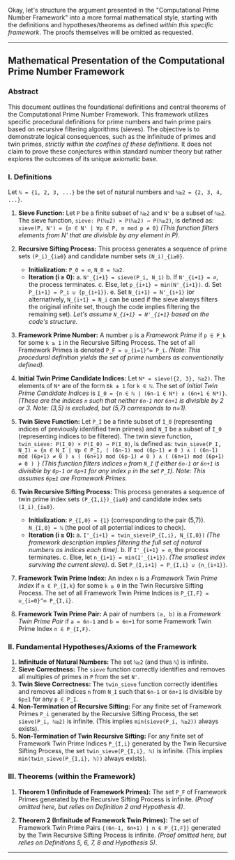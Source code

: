 Okay, let's structure the argument presented in the "Computational Prime Number Framework" into a more formal mathematical style, starting with the definitions and hypotheses/theorems as defined _within this specific framework_. The proofs themselves will be omitted as requested.

---

## Mathematical Presentation of the Computational Prime Number Framework

### Abstract

This document outlines the foundational definitions and central theorems of the Computational Prime Number Framework. This framework utilizes specific procedural definitions for prime numbers and twin prime pairs based on recursive filtering algorithms (sieves). The objective is to demonstrate logical consequences, such as the infinitude of primes and twin primes, _strictly within the confines of these definitions_. It does not claim to prove these conjectures within standard number theory but rather explores the outcomes of its unique axiomatic base.

### I. Definitions

Let `ℕ = {1, 2, 3, ...}` be the set of natural numbers and `ℕ≥2 = {2, 3, 4, ...}`.

1.  **Sieve Function:**
    Let `P` be a finite subset of `ℕ≥2` and `N'` be a subset of `ℕ≥2`. The sieve function, `sieve: P(ℕ≥2) × P(ℕ≥2) → P(ℕ≥2)`, is defined as:
    `sieve(P, N') = {n ∈ N' | ∀p ∈ P, n mod p ≠ 0}`
    _(This function filters elements from N' that are divisible by any element in P)._

2.  **Recursive Sifting Process:**
    This process generates a sequence of prime sets `(P_i)_{i≥0}` and candidate number sets `(N_i)_{i≥0}`.

    - **Initialization:** `P_0 = ∅`, `N_0 = ℕ≥2`.
    - **Iteration (i ≥ 0):**
      a. `N'_{i+1} = sieve(P_i, N_i)`
      b. If `N'_{i+1} = ∅`, the process terminates.
      c. Else, let `p_{i+1} = min(N'_{i+1})`.
      d. Set `P_{i+1} = P_i ∪ {p_{i+1}}`.
      e. Set `N_{i+1} = N'_{i+1}` (or alternatively, `N_{i+1} = N_i` can be used if the sieve always filters the original infinite set, though the code implies filtering the remaining set). _Let's assume `N_{i+1} = N'_{i+1}` based on the code's structure._

3.  **Framework Prime Number:**
    A number `p` is a _Framework Prime_ if `p ∈ P_k` for some `k ≥ 1` in the Recursive Sifting Process. The set of all Framework Primes is denoted `P_F = ∪_{i=1}^∞ P_i`.
    _(Note: This procedural definition yields the set of prime numbers as conventionally defined)._

4.  **Initial Twin Prime Candidate Indices:**
    Let `N* = sieve({2, 3}, ℕ≥2)`. The elements of `N*` are of the form `6k ± 1` for `k ∈ ℕ`. The set of _Initial Twin Prime Candidate Indices_ is `I_0 = {n ∈ ℕ | (6n-1 ∈ N*) ∧ (6n+1 ∈ N*)}`.
    _(These are the indices `n` such that neither `6n-1` nor `6n+1` is divisible by 2 or 3. Note: (3,5) is excluded, but (5,7) corresponds to n=1)._

5.  **Twin Sieve Function:**
    Let `P_I` be a finite subset of `I_0` (representing indices of previously identified twin primes) and `N_I` be a subset of `I_0` (representing indices to be filtered). The twin sieve function, `twin_sieve: P(I_0) × P(I_0) → P(I_0)`, is defined as:
    `twin_sieve(P_I, N_I) = {n ∈ N_I | ∀p ∈ P_I, ( (6n-1) mod (6p-1) ≠ 0 ) ∧ ( (6n-1) mod (6p+1) ≠ 0 ) ∧ ( (6n+1) mod (6p-1) ≠ 0 ) ∧ ( (6n+1) mod (6p+1) ≠ 0 ) }`
    _(This function filters indices `n` from `N_I` if either `6n-1` or `6n+1` is divisible by `6p-1` or `6p+1` for any index `p` in the set `P_I`). Note: This assumes `6p±1` are Framework Primes._

6.  **Twin Recursive Sifting Process:**
    This process generates a sequence of twin prime index sets `(P_{I,i})_{i≥0}` and candidate index sets `(I_i)_{i≥0}`.

    - **Initialization:** `P_{I,0} = {1}` (corresponding to the pair (5,7)). `N_{I,0} = ℕ` (the pool of all potential indices to check).
    - **Iteration (i ≥ 0):**
      a. `I'_{i+1} = twin_sieve(P_{I,i}, N_{I,0})` _(The framework description implies filtering the full set of natural numbers as indices each time)_.
      b. If `I'_{i+1} = ∅`, the process terminates.
      c. Else, let `n_{i+1} = min(I'_{i+1})`. _(The smallest index surviving the current sieve)_.
      d. Set `P_{I,i+1} = P_{I,i} ∪ {n_{i+1}}`.

7.  **Framework Twin Prime Index:**
    An index `n` is a _Framework Twin Prime Index_ if `n ∈ P_{I,k}` for some `k ≥ 0` in the Twin Recursive Sifting Process. The set of all Framework Twin Prime Indices is `P_{I,F} = ∪_{i=0}^∞ P_{I,i}`.

8.  **Framework Twin Prime Pair:**
    A pair of numbers `(a, b)` is a _Framework Twin Prime Pair_ if `a = 6n-1` and `b = 6n+1` for some Framework Twin Prime Index `n ∈ P_{I,F}`.

### II. Fundamental Hypotheses/Axioms of the Framework

1.  **Infinitude of Natural Numbers:** The set `ℕ≥2` (and thus `ℕ`) is infinite.
2.  **Sieve Correctness:** The `sieve` function correctly identifies and removes all multiples of primes in `P` from the set `N'`.
3.  **Twin Sieve Correctness:** The `twin_sieve` function correctly identifies and removes all indices `n` from `N_I` such that `6n-1` or `6n+1` is divisible by `6p±1` for any `p ∈ P_I`.
4.  **Non-Termination of Recursive Sifting:** For any finite set of Framework Primes `P_i` generated by the Recursive Sifting Process, the set `sieve(P_i, ℕ≥2)` is infinite. (This implies `min(sieve(P_i, ℕ≥2))` always exists).
5.  **Non-Termination of Twin Recursive Sifting:** For any finite set of Framework Twin Prime Indices `P_{I,i}` generated by the Twin Recursive Sifting Process, the set `twin_sieve(P_{I,i}, ℕ)` is infinite. (This implies `min(twin_sieve(P_{I,i}, ℕ))` always exists).

### III. Theorems (within the Framework)

1.  **Theorem 1 (Infinitude of Framework Primes):** The set `P_F` of Framework Primes generated by the Recursive Sifting Process is infinite.
    _(Proof omitted here, but relies on Definition 2 and Hypothesis 4)_.

2.  **Theorem 2 (Infinitude of Framework Twin Primes):** The set of Framework Twin Prime Pairs `{(6n-1, 6n+1) | n ∈ P_{I,F}}` generated by the Twin Recursive Sifting Process is infinite.
    _(Proof omitted here, but relies on Definitions 5, 6, 7, 8 and Hypothesis 5)_.

---
